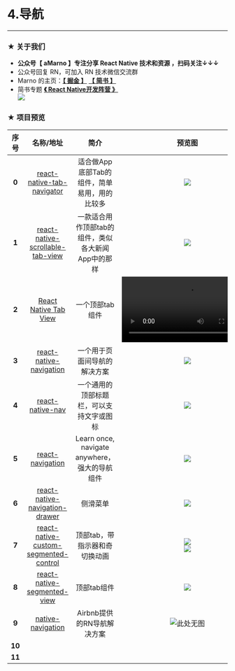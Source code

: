 # 4.导航

*****

### ★ 关于我们

- **公众号【 aMarno 】专注分享 React Native 技术和资源 ，扫码关注↓↓↓**
- 公众号回复 RN，可加入 RN 技术微信交流群
- Marno 的主页：**[【 掘金 】](https://gold.xitu.io/user/56c1c513c24aa800534e85f3)** **[【 简书 】](http://www.jianshu.com/u/174a09ba6c25)**
- 简书专题 **[《 React Native开发阵营 》](http://www.jianshu.com/c/b4ce1d706d1f)**
</br>![](https://github.com/MarnoDev/react-native-open-project/blob/master/res/QR.jpg)

### ★ 项目预览
|序号|名称/地址|简介|预览图|
|:---:|:---:|:---:|:---:|
|**0**|[react-native-tab-navigator](https://github.com/exponent/react-native-tab-navigator)|适合做App底部Tab的组件，简单易用，用的比较多|![](https://github.com/MarnoDev/react-native-eyepetizer/blob/master/screenshot/screenshot1.gif)|
|**1**|[react-native-scrollable-tab-view](https://github.com/skv-headless/react-native-scrollable-tab-view)|一款适合用作顶部tab的组件，类似各大新闻App中的那样|![](https://raw.githubusercontent.com/brentvatne/react-native-scrollable-tab-view/master/demo_images/demo.gif)|
|**2**|[React Native Tab View](https://github.com/react-native-community/react-native-tab-view)|一个顶部tab组件|![](https://raw.githubusercontent.com/satya164/react-native-tab-view/master/demo/demo.mp4)|
|**3**|[react-native-navigation](https://github.com/wix/react-native-navigation)|一个用于页面间导航的解决方案|![](https://github.com/wix/react-native/blob/master/assets/themes/bootstrap-3/images/demo.gif?raw=true)|
|**4**|[react-native-nav](https://github.com/jineshshah36/react-native-nav)|一个通用的顶部标题栏，可以支持文字或图标|![](https://github.com/jineshshah36/react-native-nav/blob/master/examples/assets/react-native-nav_preview_new.png)|
|**5**|[react-navigation](https://github.com/react-community/react-navigation)|Learn once, navigate anywhere，强大的导航组件|![](https://reactnavigation.org/assets/examples/first-navigation-android.png)|
|**6**|[react-native-navigation-drawer](https://github.com/ilansas/react-native-navigation-drawer)|侧滑菜单|![](https://camo.githubusercontent.com/61efef9f1b37be084618705222291cb95ee3dd1b/687474703a2f2f696d6731312e686f7374696e67706963732e6e65742f706963732f3238323336346769662e676966)|
|**7**|[react-native-custom-segmented-control](https://github.com/wix/react-native-custom-segmented-control)|顶部tab，带指示器和奇切换动画|![](https://github.com/wix/react-native-custom-segmented-control/blob/master/images/my_segmented1.gif)</br>![](https://github.com/wix/react-native-custom-segmented-control/blob/master/images/my_segmented6.gif)|
|**8**|[react-native-segmented-view](https://github.com/lelandrichardson/react-native-segmented-view)|顶部tab组件|![](https://camo.githubusercontent.com/6ecefade296b71c4aff53baa6169e241b0a54ebb/687474703a2f2f6d656469612e67697068792e636f6d2f6d656469612f336f456476326d766f4c5764576d7865696b2f67697068792e676966)|
|**9**|[native-navigation](https://github.com/airbnb/native-navigation)|Airbnb提供的RN导航解决方案|![此处无图]()|
|**10**|[]()||![]()|
|**11**|[]()||![]()|
